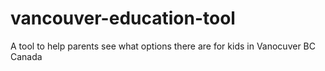 # vancouver-education-tool
A tool to help parents see what options there are for kids in Vanocuver BC Canada
